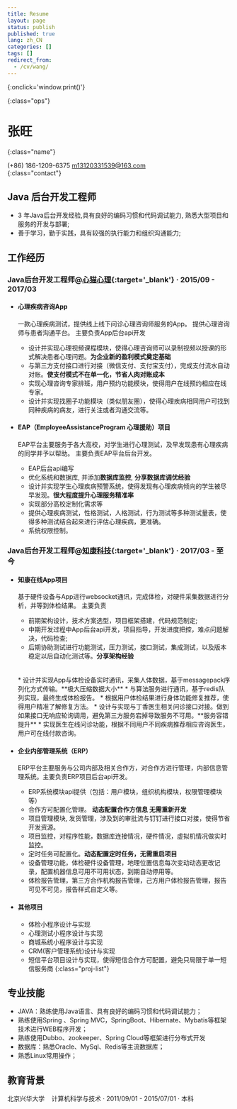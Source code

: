 ```yaml
---
title: Resume
layout: page
status: publish
published: true
lang: zh_CN
categories: []
tags: []
redirect_from:
  - /cv/wang/
---
```


<link href="/assets/css/resume.css" rel="stylesheet" />
<style type="text/css">
.post-content {
	font-family: 'PingFang SC', 'Hiragino Sans GB',
		'Microsoft YaHei',
		'WenQuanYi Micro Hei',
		'Helvetica Neue', Helvetica, Arial, sans-serif;
}

.post-content h4 {
	font-size: 16px;
	margin-bottom: 5px;
}

ul.proj-list {
	margin: 0;
	list-style: none;
}

ul.proj-list > li > ul {
	margin-left: 30px;
	list-style: initial;
}
</style>

[<i class="fa fa-language"></i>](/resume/ '英文简历')
[<i class="fa fa-print"></i>](# '打印简历'){:onclick='window.print()'}
<!--
[<i class="fa fa-download"></i>](/assets/resume.pdf '下载简历')
-->
{:class="ops"}

# 张旺
{:class="name"}

<i class="fa fa-fw fa-phone"></i> (+86) 186-1209-6375
<i class="fa fa-fw fa-envelope-o"></i> [m13120331539@163.com](mailto:m13120331539@163.com)
<br/>
{:class="contact"}

## Java 后台开发工程师

* 3 年Java后台开发经验,具有良好的编码习惯和代码调试能力, 熟悉大型项目和服务的开发与部署;
* 善于学习，勤于实践，具有较强的执行能力和组织沟通能力;

## 工作经历

### Java后台开发工程师@[心猫心理](https://www.120xinmao.com){:target='_blank'} &middot; 2015/09 - 2017/03

* #### 心理疾病咨询App

	一款心理疾病测试，提供线上线下问诊心理咨询师服务的App。
	提供心理咨询师与患者沟通平台。
	主要负责App后台api开发

	* 设计并实现心理视频课程模块，使得心理咨询师可以录制视频以授课的形式解决患者心理问题。**为企业新的盈利模式奠定基础**
	* 与第三方支付接口进行对接（微信支付、支付宝支付），完成支付流水自动对账。**使支付模式不在单一化，节省人肉对账成本**
	* 实现心理咨询专家排班，用户预约功能模块，使得用户在线预约相应在线专家。
	* 设计并实现找圈子功能模块（类似朋友圈），使得心理疾病相同用户可找到同种疾病的病友，进行关注或者沟通交流等。

* #### EAP（EmployeeAssistanceProgram 心理援助）项目

	EAP平台主要服务于各大高校，对学生进行心理测试，及早发现患有心理疾病的同学并予以帮助。
	主要负责EAP平台后台开发。

	* EAP后台api编写
	* 优化系统和数据库, 并添加**数据库监控**, **分享数据库调优经验**
	* 设计并实现学生心理疾病预警系统，使得发现有心理疾病倾向的学生被尽早发现。**很大程度提升心理服务精准率**
	* 实现部分高校定制化需求等
	* 提供心理疾病测试，性格测试，人格测试，行为测试等多种测试量表，使得多种测试结合起来进行评估心理疾病，更准确。
	* 系统权限控制。
  
### Java后台开发工程师@[知康科技](http://www.zhikangkeji.com){:target='_blank'} &middot; 2017/03 - 至今

* #### 知康在线App项目

	基于硬件设备与App进行websocket通讯，完成体检，对硬件采集数据进行分析，并等到体检结果。
	主要负责 
	* 前期架构设计，技术方案选型，项目框架搭建，代码规范制定;
	* 中期开发过程中App后台api开发，项目指导，开发进度把控，难点问题解决，代码检查;
	* 后期协助测试进行功能测试，压力测试，接口测试，集成测试，以及版本稳定以后自动化测试等。**分享架构经验**
	<br/>
	<br/>
	* 设计并实现App与体检设备实时通讯，采集人体数据，基于messagepack序列化方式传输。**极大压缩数据大小**
	* 与算法服务进行通讯，基于redis队列实现，最终生成体检报告。
	* 根据用户体检结果进行身体功能修复推荐，使得用户精准了解修复方法。
	* 设计与实现与丁香医生相关问诊接口对接。做到如果接口无响应轮询调用，避免第三方服务宕掉导致服务不可用。**服务容错提升**
	* 实现医生在线问诊功能，根据不同用户不同疾病推荐相应咨询医生，用户可在线付款咨询。

* #### 企业内部管理系统（ERP）

	ERP平台主要服务与公司内部及相关合作方，对合作方进行管理，内部信息管理系统。主要负责ERP项目后台api开发。
	* ERP系统模块api提供（包括：用户模块，组织机构模块，权限管理模块等）
	* 合作方可配置化管理。 **动态配置合作方信息 无需重新开发**
	* 项目管理模块, 发货管理，涉及到的审批流与钉钉进行接口对接，使得节省开发资源。
	* 项目监控，对程序性能，数据库连接情况，硬件情况，虚拟机情况做实时监控。
	* 定时任务可配置化。**动态配置定时任务，无需重启项目**
	* 设备管理功能，体检硬件设备管理，地理位置信息每次变动动态更改记录，配置机器信息可用不可用状态，到期自动停用等。
	* 体检报告管理，第三方合作机构报告管理，己方用户体检报告管理，报告可见不可见，报告样式自定义等。

* #### 其他项目

	* 体检小程序设计与实现
	* 心理测试小程序设计与实现
	* 商城系统小程序设计与实现
	* CRM(客户管理系统)设计与实现
	* 短信平台项目设计与实现，使得短信合作方可配置，避免只局限于单一短信服务商
{:class="proj-list"}

## 专业技能

* JAVA：熟练使用Java语言、具有良好的编码习惯和代码调试能力；
* 熟练使用Spring 、Spring MVC，SpringBoot、Hibernate、Mybatis等框架技术进行WEB程序开发；
* 熟练使用Dubbo、zookeeper、Spring Cloud等框架进行分布式开发 
* 数据库：熟悉Oracle、MySql、Redis等主流数据库；
* 熟悉Linux常用操作；


## 教育背景

北京兴华大学 &nbsp;&nbsp;&nbsp;计算机科学与技术
&middot; 2011/09/01 - 2015/07/01 &middot; 本科
